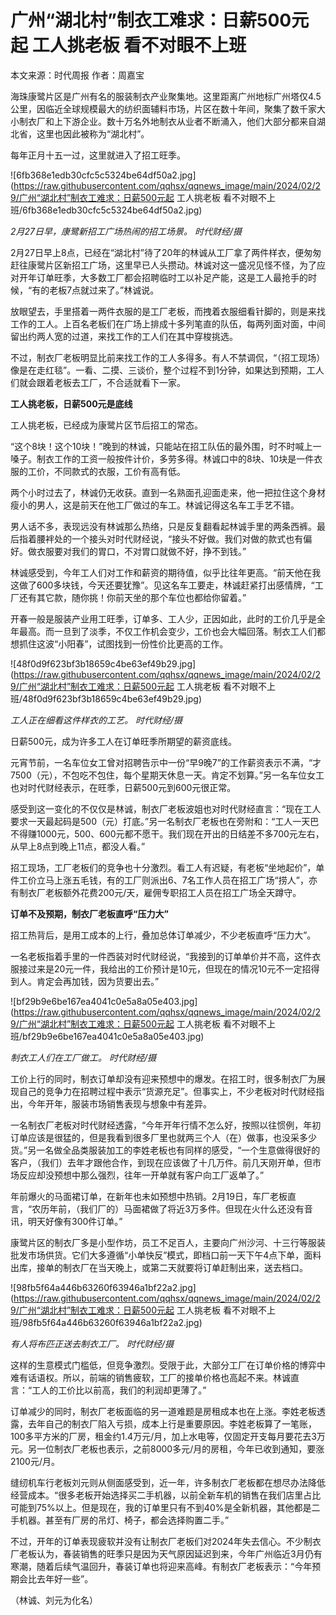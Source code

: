 # 广州“湖北村”制衣工难求：日薪500元起 工人挑老板 看不对眼不上班

本文来源：时代周报 作者：周嘉宝

海珠康鹭片区是广州有名的服装制衣产业聚集地。这里距离广州地标广州塔仅4.5公里，因临近全球规模最大的纺织面辅料市场，片区在数十年间，聚集了数千家大小制衣厂和上下游企业。数十万名外地制衣从业者不断涌入，他们大部分都来自湖北省，这里也因此被称为“湖北村”。

每年正月十五一过，这里就进入了招工旺季。

![6fb368e1edb30cfc5c5324be64df50a2.jpg](https://raw.githubusercontent.com/qqhsx/qqnews_image/main/2024/02/29/广州“湖北村”制衣工难求：日薪500元起 工人挑老板 看不对眼不上班/6fb368e1edb30cfc5c5324be64df50a2.jpg)

_2月27日早，康鹭新招工广场热闹的招工场景。 时代财经/摄_

2月27日早上8点，已经在“湖北村”待了20年的林诚从工厂拿了两件样衣，便匆匆赶往康鹭片区新招工广场，这里早已人头攒动。林诚对这一盛况见怪不怪，为了应对开年订单旺季，大多数工厂都会招聘临时工以补足产能，这是工人最抢手的时候，“有的老板7点就过来了。”林诚说。

放眼望去，手里搭着一两件衣服的是工厂老板，而拽着衣服细看针脚的，则是来找工作的工人。上百名老板们在广场上排成十多列笔直的队伍，每两列面对面，中间留出约两人宽的过道，来找工作的工人们在其中穿梭挑选。

不过，制衣厂老板明显比前来找工作的工人多得多。有人不禁调侃，“（招工现场）像是在走红毯”。一看、二摸、三谈价，整个过程不到1分钟，如果达到预期，工人们就会跟着老板去工厂，不合适就看下一家。

**工人挑老板，日薪500元是底线**

工人挑老板，已经成为康鹭片区节后招工的常态。

“这个8块！这个10块！”晚到的林诚，只能站在招工队伍的最外围，时不时喊上一嗓子。制衣工作的工资一般按件计价，多劳多得。林诚口中的8块、10块是一件衣服的工价，不同款式的衣服，工价有高有低。

两个小时过去了，林诚仍无收获。直到一名熟面孔迎面走来，他一把拉住这个身材瘦小的男人，这是前天在他工厂做过的车工。林诚记得这名车工手艺不错。

男人话不多，表现远没有林诚那么热络，只是反复翻看起林诚手里的两条西裤。最后指着腰袢处的一个接头对时代财经说，“接头不好做。我们对做的款式也有偏好。做衣服要对我们的胃口，不对胃口就做不好，挣不到钱。”

林诚感受到，今年工人们对工作和薪资的期待值，似乎比往年更高。“前天他在我这做了600多块钱，今天还要犹豫”。见这名车工要走，林诚赶紧打出感情牌，“工厂还有其它款，随你挑！你前天坐的那个车位也都给你留着。”

开春一般是服装产业用工旺季，订单多、工人少，正因如此，此时的工价几乎是全年最高。而一旦到了淡季，不仅工作机会变少，工价也会大幅回落。制衣工人们都想抓住这波“小阳春”，试图找到一份性价比更高的工作。

![48f0d9f623bf3b18659c4be63ef49b29.jpg](https://raw.githubusercontent.com/qqhsx/qqnews_image/main/2024/02/29/广州“湖北村”制衣工难求：日薪500元起 工人挑老板 看不对眼不上班/48f0d9f623bf3b18659c4be63ef49b29.jpg)

_工人正在细看这件样衣的工艺。 时代财经/摄_

日薪500元，成为许多工人在订单旺季所期望的薪资底线。

元宵节前，一名车位女工曾对招聘告示中一份“早9晚7”的工作薪资表示不满，“才7500（元），不包吃不包住，每个星期天休息一天。肯定不划算。”另一名车位女工也对时代财经表示，在旺季，日薪500元到600元很正常。

感受到这一变化的不仅仅是林诚，制衣厂老板波姐也对时代财经直言：“现在工人要求一天最起码是500（元）打底。”另一名制衣厂老板也在旁附和：“工人一天巴不得赚1000元，500、600元都不愿干。我们现在开出的日结差不多700元左右，从早上8点到晚上11点，都没人看。”

招工现场，工厂老板们的竞争也十分激烈。看工人有迟疑，有老板“坐地起价”，单件工价立马上涨五毛钱，有的工厂则派出6、7名工作人员在招工广场“捞人”，亦有制衣厂老板额外花费200元/天，雇佣专职招工人员在招工广场全天蹲守。

**订单不及预期，制衣厂老板直呼“压力大”**

招工热背后，是用工成本的上行，叠加总体订单减少，不少老板直呼“压力大”。

一名老板指着手里的一件西装对时代财经说，“我接到的订单单价并不高，这件衣服接过来是20元一件，我给出的工价预计是10元，但现在的情况10元不一定招得到人。肯定会再加钱，因为货要出去。”

![bf29b9e6be167ea4041c0e5a8a05e403.jpg](https://raw.githubusercontent.com/qqhsx/qqnews_image/main/2024/02/29/广州“湖北村”制衣工难求：日薪500元起 工人挑老板 看不对眼不上班/bf29b9e6be167ea4041c0e5a8a05e403.jpg)

_制衣工人们在工厂做工。 时代财经/摄_

工价上行的同时，制衣订单却没有迎来预想中的爆发。在招工时，很多制衣厂为展现自己的竞争力在招聘过程中表示“货源充足”。但事实上，不少老板对时代财经指出，今年开年，服装市场销售表现与想象中有差异。

一名制衣厂老板对时代财经透露，“今年开年行情不怎么好，按照以往惯例，年初订单应该是很猛的，但是我看到很多厂里也就两三个人（在）做事，也没采多少货。”另一名做全品类服装加工的李姓老板也有同样的感受，“一个生意做得很好的客户，（我们）去年才跟他合作，到现在应该做了十几万件。前几天刚开单，但市场反应却没预想中那么强烈，往年一开单就有客户向工厂返单了。”

年前爆火的马面裙订单，在新年也未如预想中热销。2月19日，车厂老板直言，“农历年前，（我们厂的）马面裙做了将近3万多件。但现在火什么还没有音讯，明天好像有300件订单。”

康鹭片区的制衣厂多是小型作坊，员工不足百人，主要向广州沙河、十三行等服装批发市场供货。它们大多遵循“小单快反”模式，即档口前一天下午4点下单，面料出库，接单的制衣厂在当天晚上，或第二天就要将订单赶制出来，送去档口。

![98fb5f64a446b63260f63946a1bf22a2.jpg](https://raw.githubusercontent.com/qqhsx/qqnews_image/main/2024/02/29/广州“湖北村”制衣工难求：日薪500元起 工人挑老板 看不对眼不上班/98fb5f64a446b63260f63946a1bf22a2.jpg)

_有人将布匹正送去制衣工厂。 时代财经/摄_

这样的生意模式门槛低，但竞争激烈。受限于此，大部分工厂在订单价格的博弈中难有话语权。所以，前端的销售疲软，工厂的接单价格也高起不来。林诚直言：“工人的工价比以前高，我们的利润却更薄了。”

订单减少的同时，制衣厂老板面临的另一道难题是房租成本也在上涨。李姓老板透露，去年自己的制衣厂陷入亏损，成本上行是重要原因。李姓老板算了一笔账，100多平方米的厂房，租金约1.4万元/月，加上水电等，仅固定开支每月要花去3万元。另一位制衣厂老板也表示，之前8000多元/月的房租，今年已收到通知，要涨2100元/月。

缝纫机车行老板刘元则从侧面感受到，近一年，许多制衣厂老板都在想尽办法降低经营成本。“很多老板开始选择买二手机器，以前全新车机的销售在我们店里占比可能到75%以上。但是现在，我的订单里只有不到40%是全新机器，其他都是二手机器。甚至有厂房的吊灯、椅子，都会选择购置二手。”

不过，开年的订单表现疲软并没有让制衣厂老板们对2024年失去信心。不少制衣厂老板认为，春装销售的旺季只是因为天气原因延迟到来，今年广州临近3月仍有寒潮，随着后续气温回升，春装订单也将迎来高峰。有制衣厂老板表示：“今年预期会比去年好一些”。

（林诚、刘元为化名）

